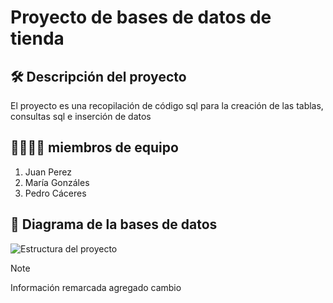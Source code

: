 # Proyecto de bases de datos de tienda
## 🛠 Descripción del proyecto
El proyecto es una recopilación de código sql para la creación de las tablas, consultas sql e inserción de datos
## 👨‍👩‍👧‍👦 miembros de equipo
1. Juan Perez
2. María Gonzáles
3. Pedro Cáceres
## 🚀 Diagrama de la bases de datos
![Estructura del proyecto](documentos/imagen.PNG)
> [!NOTE]
> Información remarcada
>agregado
>cambio